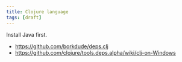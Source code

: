 ```yaml
---
title: Clojure language
tags: [draft]
---
```


Install Java first.

- <https://github.com/borkdude/deps.clj>
- <https://github.com/clojure/tools.deps.alpha/wiki/clj-on-Windows>
